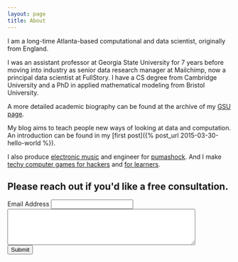 ```yaml
---
layout: page
title: About
---
```


I am a long-time Atlanta-based computational and data scientist, originally from England.

I was an assistant professor at Georgia State University for 7 years before moving into industry as senior data research manager at Mailchimp, now a principal data scientist at FullStory. I have a CS degree from Cambridge University and a PhD in applied mathematical modeling from Bristol University.

A more detailed academic biography can be found at the archive of my [GSU page](https://pydstool.github.io/biosketch/index.html).

My blog aims to teach people new ways of looking at data and computation. An introduction can be found in my [first post]({% post_url 2015-03-30-hello-world %}).

I also produce [electronic music](https://ripplecountyprimary.bandcamp.com) and engineer for [pumashock](https:/pumashock.bandcamp.com). And I make [techy computer games for hackers](https://transient-dynamic.itch.io) and [for learners](https://aping-pong.herokuapp.com).

<h2 id="Contact">Please reach out if you'd like a free consultation.</h2>

<script src="https://www.google.com/recaptcha/api.js" async defer></script>

<div>
<form accept-charset="UTF-8" action="https://usebasin.com/f/6547a5dd767c" enctype="multipart/form-data" method="POST">
  <label for="email-address">Email Address</label>
  <input type="email" id="email" name="email" required>

  <textarea rows="5" cols="50" name="message" required>
  </textarea>

  <div class="g-recaptcha" data-sitekey="6Lew3SMUAAAAAJ82QoS7gqOTkRI_dhYrFy1f7Sqy"></div>
  <button type="submit">Submit</button>
</form>
</div>
